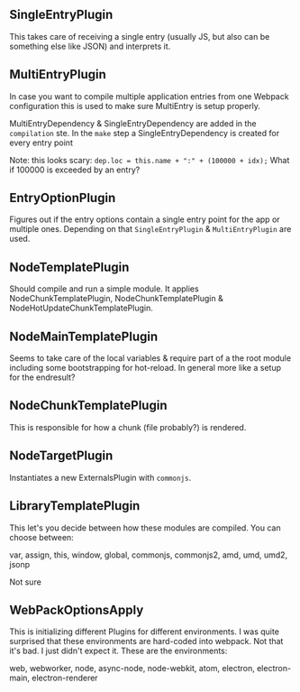 SingleEntryPlugin
---------

This takes care of receiving a single entry (usually JS, but also can be something else like JSON) and interprets it.

MultiEntryPlugin
---------

In case you want to compile multiple application entries from one Webpack configuration this is used to make sure MultiEntry is setup properly.

MultiEntryDependency & SingleEntryDependency are added in the `compilation` ste. In the `make` step a SingleEntryDependency is created for every entry point

Note: this looks scary: `dep.loc = this.name + ":" + (100000 + idx);`
What if 100000 is exceeded by an entry?

EntryOptionPlugin
---------

Figures out if the entry options contain a single entry point for the app or multiple ones. Depending on that `SingleEntryPlugin` & `MultiEntryPlugin` are used.




NodeTemplatePlugin
---------

Should compile and run a simple module.
It applies NodeChunkTemplatePlugin, NodeChunkTemplatePlugin & NodeHotUpdateChunkTemplatePlugin.

NodeMainTemplatePlugin
---------

Seems to take care of the local variables & require part of a the root module including some bootstrapping for hot-reload. In general more like a setup for the endresult?

NodeChunkTemplatePlugin
---------

This is responsible for how a chunk (file probably?) is rendered.




NodeTargetPlugin
---------

Instantiates a new ExternalsPlugin with `commonjs`.


LibraryTemplatePlugin
---------

This let's you decide between how these modules are compiled. You can choose between:

var, assign, this, window, global, commonjs, commonjs2, amd, umd, umd2, jsonp

Not sure 



WebPackOptionsApply
---------

This is initializing different Plugins for different environments. I was quite surprised that these environments are hard-coded into webpack. Not that it's bad. I just didn't expect it. These are the environments:

web, webworker, node, async-node, node-webkit, atom, electron, electron-main, electron-renderer
